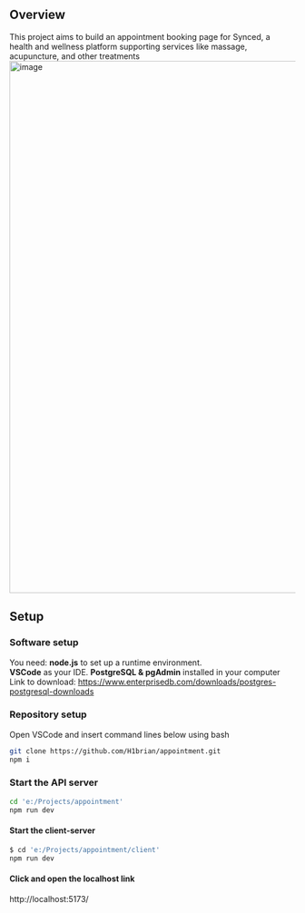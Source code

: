 ## Overview
This project aims to build an appointment booking page for Synced, a health and wellness platform supporting services like massage, acupuncture, and other treatments
<img width="938" alt="image" src="https://github.com/user-attachments/assets/fe714749-f1c6-41f2-b093-59117f6671fe">
## Setup
### Software setup
You need: 
<strong>node.js</strong> to set up a runtime environment.<br>
<strong>VSCode</strong> as your IDE.<be>
<strong>PostgreSQL & pgAdmin</strong> installed in your computer
Link to download:
https://www.enterprisedb.com/downloads/postgres-postgresql-downloads
### Repository setup
Open VSCode and insert command lines below using bash
```bash
git clone https://github.com/H1brian/appointment.git
npm i
```
### Start the API server
```bash
cd 'e:/Projects/appointment'
npm run dev
```
#### Start the client-server
```bash
$ cd 'e:/Projects/appointment/client'
npm run dev
```
#### Click and open the localhost link
http://localhost:5173/

